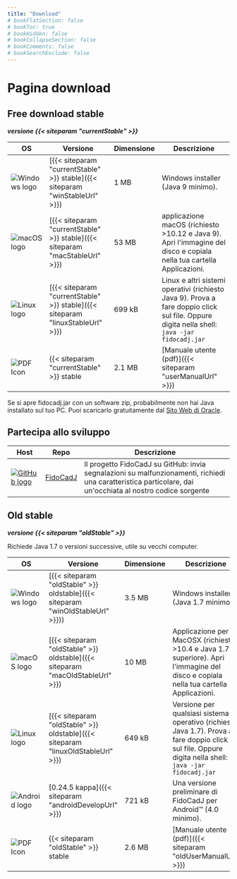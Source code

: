 ```yaml
---
title: "Download"
# bookFlatSection: false
# bookToc: true
# bookHidden: false
# bookCollapseSection: false
# bookComments: false
# bookSearchExclude: false
---
```

# Pagina download

## Free download stable
***versione {{< siteparam "currentStable" >}}***

|OS|Versione|Dimensione|Descrizione|
|-|-|-|-|
|![Windows logo](/win_logo.png) | [{{< siteparam "currentStable" >}} stable]({{< siteparam "winStableUrl" >}}) | 1 MB | Windows installer (Java 9 minimo). |
| ![macOS logo](/MacOS.png) | [{{< siteparam "currentStable" >}} stable]({{< siteparam "macStableUrl" >}}) | 53 MB | applicazione macOS (richiesto >10.12 e Java 9). Apri l'immagine del disco e copiala nella tua cartella Applicazioni. |
| ![Linux logo](/linux_logo.png) | [{{< siteparam "currentStable" >}} stable]({{< siteparam "linuxStableUrl" >}}) | 699 kB | Linux e altri sistemi operativi (richiesto Java 9). Prova a fare doppio click sul file. Oppure digita nella shell: `java -jar fidocadj.jar`|
|![PDF Icon](/pdf-icon.png) |{{< siteparam "currentStable" >}} stable|2.1 MB|[Manuale utente (pdf)]({{< siteparam "userManualUrl" >}}) |  Il manuale per gli utenti di FidoCadJ in inglese. |

Se si apre fidocadj.jar con un software zip, probabilmente non hai Java installato sul tuo PC. Puoi scaricarlo gratuitamente dal [Sito Web di Oracle](https://openjdk.java.net).


## Partecipa allo sviluppo

|Host|Repo|Descrizione|
|-|-|-|
| [![GitHub logo](/GitHub-Mark-64px.png)](https://github.com/DarwinNE/FidoCadJ)|[FidoCadJ](https://github.com/DarwinNE/FidoCadJ)|Il progetto FidoCadJ su GitHub: invia segnalazioni su malfunzionamenti, richiedi una caratteristica particolare, dai un'occhiata al nostro codice sorgente|

## Old stable
***versione {{< siteparam "oldStable" >}}***

Richiede Java 1.7 o versioni successive, utile su vecchi computer.

|OS|Versione|Dimensione|Descrizione|
|-|-|-|-|
| ![Windows logo](/win_logo.png) | [{{< siteparam "oldStable" >}} oldstable]({{< siteparam "winOldStableUrl" >}})) | 3.5 MB | Windows installer (Java 1.7 minimo). |
| ![macOS logo](/macosx_logo.png) | [{{< siteparam "oldStable" >}} oldstable]({{< siteparam "macOldStableUrl" >}}) | 10 MB | Applicazione per MacOSX (richiesto >10.4 e Java 1.7 o superiore). Apri l'immagine del disco e copiala nella tua cartella Applicazioni. |
| ![Linux logo](/linux_logo.png) | [{{< siteparam "oldStable" >}} oldstable]({{< siteparam "linuxOldStableUrl" >}}) | 649 kB | Versione per qualsiasi sistema operativo (richiesto Java 1.7). Prova a fare doppio click sul file. Oppure digita nella shell: `java -jar fidocadj.jar` |
| ![Android logo](/Android_Robot_100.png) | [0.24.5 kappa]({{< siteparam "androidDevelopUrl" >}}) | 721 kB | Una versione preliminare di FidoCadJ per Android™ (4.0 minimo).|
|![PDF Icon](/pdf-icon.png) |{{< siteparam "oldStable" >}} stable|2.6 MB|[Manuale utente (pdf)]({{< siteparam "oldUserManualUrl" >}}) |  Il manuale per gli utenti di FidoCadJ in inglese.  |
